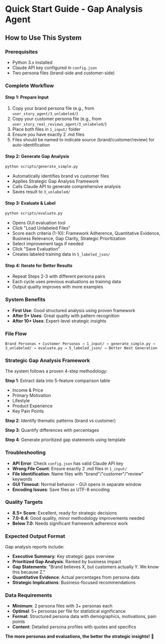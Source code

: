 # Quick Start Guide - Gap Analysis Agent

## How to Use This System

### Prerequisites
- Python 3.x installed
- Claude API key configured in `config.json`
- Two persona files (brand-side and customer-side)

### Complete Workflow

#### **Step 1: Prepare Input**
1. Copy your brand persona file (e.g., from `user_story_agent/3_unlabeled/`)
2. Copy your customer persona file (e.g., from `user_story_real_reviews_agent/3_unlabeled/`)
3. Place both files in `1_input/` folder
4. Ensure you have exactly 2 .md files
5. Files should be named to indicate source (brand/customer/review) for auto-identification

#### **Step 2: Generate Gap Analysis**
```bash
python scripts/generate_simple.py
```
- Automatically identifies brand vs customer files
- Applies Strategic Gap Analysis Framework
- Calls Claude API to generate comprehensive analysis
- Saves result to `3_unlabeled/`

#### **Step 3: Evaluate & Label**
```bash
python scripts/evaluate.py
```
- Opens GUI evaluation tool
- Click "Load Unlabeled Files"
- Score each criteria (1-10): Framework Adherence, Quantitative Evidence, Business Relevance, Gap Clarity, Strategic Prioritization
- Select improvement tags if needed
- Click "Save Evaluation"
- Creates labeled training data in `5_labeled_json/`

#### **Step 4: Iterate for Better Results**
- Repeat Steps 2-3 with different persona pairs
- Each cycle uses previous evaluations as training data
- Output quality improves with more examples

### System Benefits
- **First Use**: Good structured analysis using proven framework
- **After 5+ Uses**: Great quality with pattern recognition
- **After 10+ Uses**: Expert-level strategic insights

### File Flow
```
Brand Personas + Customer Personas → 1_input/ → generate_simple.py → 3_unlabeled/ → evaluate.py → 5_labeled_json/ → Better Next Generation
```

### Strategic Gap Analysis Framework

The system follows a proven 4-step methodology:

**Step 1**: Extract data into 5-feature comparison table
- Income & Price
- Primary Motivation  
- Lifestyle
- Product Experience
- Key Pain Points

**Step 2**: Identify thematic patterns (brand vs customer)

**Step 3**: Quantify differences with percentages

**Step 4**: Generate prioritized gap statements using template

### Troubleshooting
- **API Error**: Check `config.json` has valid Claude API key
- **Wrong File Count**: Ensure exactly 2 .md files in `1_input/`
- **File Identification**: Name files with "brand"/"customer"/"review" keywords
- **GUI Timeout**: Normal behavior - GUI opens in separate window
- **Encoding Issues**: Save files as UTF-8 encoding

### Quality Targets
- **8.5+ Score**: Excellent, ready for strategic decisions
- **7.0-8.4**: Good quality, minor methodology improvements needed
- **Below 7.0**: Needs significant framework adherence work

### Expected Output Format

Gap analysis reports include:
- **Executive Summary**: Key strategic gaps overview
- **Prioritized Gap Analysis**: Ranked by business impact
- **Gap Statements**: "Brand believes X, but customers actually Y. We know this because Z."
- **Quantitative Evidence**: Actual percentages from persona data
- **Strategic Implications**: Business-focused recommendations

### Data Requirements
- **Minimum**: 2 persona files with 3+ personas each
- **Optimal**: 5+ personas per file for statistical significance
- **Format**: Structured persona data with demographics, motivations, pain points
- **Content**: Detailed persona profiles with quotes and specifics

**The more personas and evaluations, the better the strategic insights!** 🚀